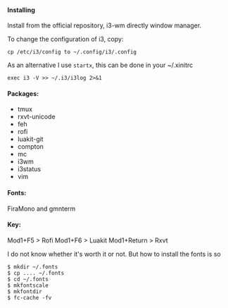 #### Installing

Install from the official repository, i3-wm directly window manager.

To change the configuration of i3, copy:
```shell
cp /etc/i3/config to ~/.config/i3/.config
```

As an alternative I use `startx`, this can be done in your ~/.xinitrc
```shell
exec i3 -V >> ~/.i3/i3log 2>&1
```

#### Packages:
- tmux
- rxvt-unicode
- feh
- rofi
- luakit-git
- compton
- mc 
- i3wm 
- i3status
- vim

#### Fonts:
FiraMono and gmnterm

#### Key: 
Mod1+F5 > Rofi
Mod1+F6 > Luakit
Mod1+Return > Rxvt

I do not know whether it's worth it or not. But how to install the fonts is so
```shell
$ mkdir ~/.fonts
$ cp .... ~/.fonts
$ cd ~/.fonts
$ mkfontscale
$ mkfontdir
$ fc-cache -fv
```
